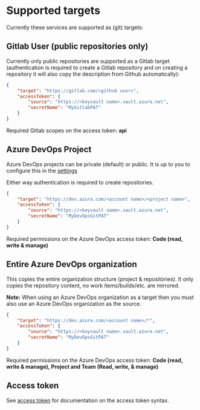 # Supported targets

Currently these services are supported as (git) targets:

## Gitlab User (public repositories only)

Currently only public repositories are supported as a Gitlab target (authentication is required to create a Gitlab repository and on creating a repository it will also copy the description from Github automatically):

``` json
{
    "target": "https://gitlab.com/<github user>",
    "accessToken": {
        "source": "https://<keyvault name>.vault.azure.net",
        "secretName": "MyGitlabPAT"
    }
}
```

Required Gitlab scopes on the access token: **api**

## Azure DevOps Project

Azure DevOps projects can be private (default) or public. It is up to you to configure this in the [settings](https://docs.microsoft.com/azure/devops/organizations/public/make-project-public)

Either way authentication is required to create repositories.

``` json
{
    "target": "https://dev.azure.com/<account name>/<project name>",
    "accessToken": {
        "source": "https://<keyvault name>.vault.azure.net",
        "secretName": "MyDevOpsGitPAT"
    }
}
```

Required permissions on the Azure DevOps access token: **Code (read, write & manage)**

## Entire Azure DevOps organization

This copies the entire organization structure (project & repositories). It only copies the repository content, no work items/builds/etc. are mirrored.

**Note:** When using an Azure DevOps organization as a target then you must also use an Azure DevOps organization as the source.

``` json
{
    "target": "https://dev.azure.com/<account name>/*",
    "accessToken": {
        "source": "https://<keyvault name>.vault.azure.net",
        "secretName": "MyDevOpsGitPAT"
    }
}
```

Required permissions on the Azure DevOps access token: **Code (read, write & manage), Project and Team (Read, write, & manage)**

## Access token

See [access token](Access%20token.md) for documentation on the access token syntax.
